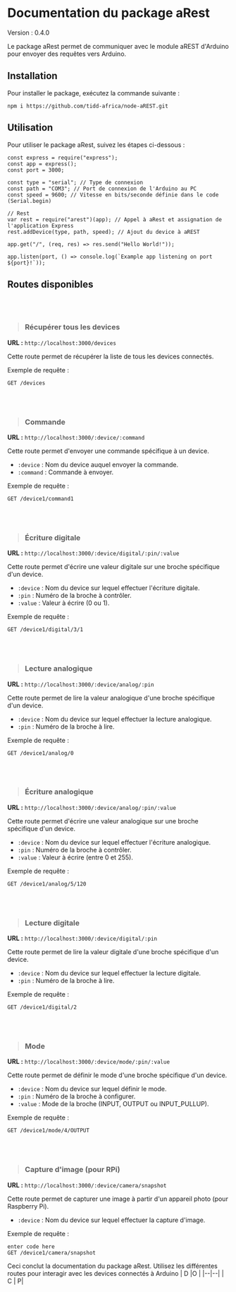 
# Documentation du package aRest

Version : 0.4.0

Le package aRest permet de communiquer avec le module aREST d'Arduino pour envoyer des requêtes vers Arduino.

## Installation

Pour installer le package, exécutez la commande suivante :


`npm i https://github.com/tidd-africa/node-aREST.git` 

## Utilisation

Pour utiliser le package aRest, suivez les étapes ci-dessous :



    const express = require("express");
    const app = express();
    const port = 3000;
    
    const type = "serial"; // Type de connexion
    const path = "COM3"; // Port de connexion de l'Arduino au PC
    const speed = 9600; // Vitesse en bits/seconde définie dans le code (Serial.begin)
    
    // Rest
    var rest = require("arest")(app); // Appel à aRest et assignation de l'application Express
    rest.addDevice(type, path, speed); // Ajout du device à aREST
    
    app.get("/", (req, res) => res.send("Hello World!"));
    
    app.listen(port, () => console.log(`Example app listening on port ${port}!`));

## Routes disponibles

<br>
<br>

> ### Récupérer tous les devices

**URL :** `http://localhost:3000/devices`

Cette route permet de récupérer la liste de tous les devices connectés.

Exemple de requête :

`GET /devices` 

<br>
<br>

> ### Commande

**URL :** `http://localhost:3000/:device/:command`

Cette route permet d'envoyer une commande spécifique à un device.

-   `:device` : Nom du device auquel envoyer la commande.
-   `:command` : Commande à envoyer.

Exemple de requête :

`GET /device1/command1` 

<br>
<br>

> ### Écriture digitale

**URL :** `http://localhost:3000/:device/digital/:pin/:value`

Cette route permet d'écrire une valeur digitale sur une broche spécifique d'un device.

-   `:device` : Nom du device sur lequel effectuer l'écriture digitale.
-   `:pin` : Numéro de la broche à contrôler.
-   `:value` : Valeur à écrire (0 ou 1).

Exemple de requête :

`GET /device1/digital/3/1` 

<br>
<br>

> ### Lecture analogique

**URL :** `http://localhost:3000/:device/analog/:pin`

Cette route permet de lire la valeur analogique d'une broche spécifique d'un device.

-   `:device` : Nom du device sur lequel effectuer la lecture analogique.
-   `:pin` : Numéro de la broche à lire.

Exemple de requête :

`GET /device1/analog/0` 

<br>
<br>

> ### Écriture analogique

**URL :** `http://localhost:3000/:device/analog/:pin/:value`

Cette route permet d'écrire une valeur analogique sur une broche spécifique d'un device.

-   `:device` : Nom du device sur lequel effectuer l'écriture analogique.
-   `:pin` : Numéro de la broche à contrôler.
-   `:value` : Valeur à écrire (entre 0 et 255).

Exemple de requête :

`GET /device1/analog/5/120` 

<br>
<br>

> ### Lecture digitale

**URL :** `http://localhost:3000/:device/digital/:pin`

Cette route permet de lire la valeur digitale d'une broche spécifique d'un device.

-   `:device` : Nom du device sur lequel effectuer la lecture digitale.
-   `:pin` : Numéro de la broche à lire.

Exemple de requête :

`GET /device1/digital/2` 

<br>
<br>

> ### Mode

**URL :** `http://localhost:3000/:device/mode/:pin/:value`

Cette route permet de définir le mode d'une broche spécifique d'un device.

-   `:device` : Nom du device sur lequel définir le mode.
-   `:pin` : Numéro de la broche à configurer.
-   `:value` : Mode de la broche (INPUT, OUTPUT ou INPUT_PULLUP).

Exemple de requête :

`GET /device1/mode/4/OUTPUT` 

<br>
<br>

> ### Capture d'image (pour RPi)

**URL :** `http://localhost:3000/:device/camera/snapshot`

Cette route permet de capturer une image à partir d'un appareil photo (pour Raspberry Pi).

-   `:device` : Nom du device sur lequel effectuer la capture d'image.

Exemple de requête :

    enter code here
    GET /device1/camera/snapshot

 

Ceci conclut la documentation du package aRest. Utilisez les différentes routes pour interagir avec les devices connectés à Arduino
| D |O  |
|--|--|
| C |  P|

